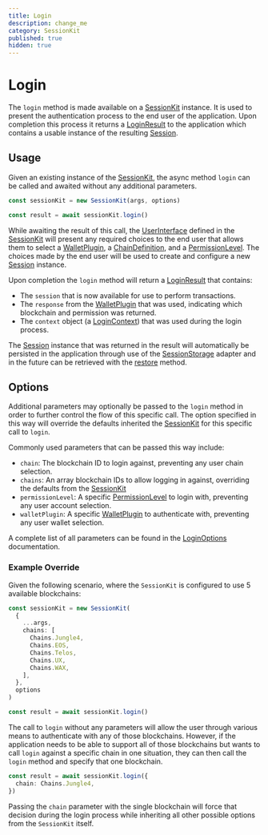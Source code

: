 ```yaml
---
title: Login
description: change_me
category: SessionKit
published: true
hidden: true
---
```


# Login

The `login` method is made available on a [SessionKit](/docs/sessionkit/session-kit-factory) instance. It is used to present the authentication process to the end user of the application. Upon completion this process it returns a [LoginResult](#) to the application which contains a usable instance of the resulting [Session](/docs/sessionkit/session).

## Usage

Given an existing instance of the [SessionKit](/docs/sessionkit/session-kit-factory), the async method `login` can be called and awaited without any additional parameters.

```ts
const sessionKit = new SessionKit(args, options)

const result = await sessionKit.login()
```

While awaiting the result of this call, the [UserInterface](/docs/sessionkit/user-interface) defined in the [SessionKit](/docs/sessionkit/session-kit-factory) will present any required choices to the end user that allows them to select a [WalletPlugin](/docs/sessionkit/wallet-plugin), a [ChainDefinition](/docs/utilities/common-library#chaindefinition), and a [PermissionLevel](#). The choices made by the end user will be used to create and configure a new [Session](/docs/sessionkit/session) instance.

Upon completion the `login` method will return a [LoginResult](#) that contains:

- The `session` that is now available for use to perform transactions.
- The `response` from the [WalletPlugin](/docs/sessionkit/wallet-plugin) that was used, indicating which blockchain and permission was returned.
- The `context` object (a [LoginContext](#)) that was used during the login process.

The [Session](/docs/sessionkit/session) instance that was returned in the result will automatically be persisted in the application through use of the [SessionStorage](/docs/sessionkit/session-storage) adapter and in the future can be retrieved with the [restore](#) method.

## Options

Additional parameters may optionally be passed to the `login` method in order to further control the flow of this specific call. The option specified in this way will override the defaults inherited the [SessionKit](/docs/sessionkit/session-kit-factory) for this specific call to `login`.

Commonly used parameters that can be passed this way include:

- `chain`: The blockchain ID to login against, preventing any user chain selection.
- `chains`: An array blockchain IDs to allow logging in against, overriding the defaults from the [SessionKit](/docs/sessionkit/session-kit-factory)
- `permissionLevel`: A specific [PermissionLevel](#) to login with, preventing any user account selection.
- `walletPlugin`: A specific [WalletPlugin](/docs/sessionkit/wallet-plugin) to authenticate with, preventing any user wallet selection.

A complete list of all parameters can be found in the [LoginOptions](https://wharfkit.github.io/session/interfaces/LoginOptions.html) documentation.

### Example Override

Given the following scenario, where the `SessionKit` is configured to use 5 available blockchains:

```ts
const sessionKit = new SessionKit(
  {
    ...args,
    chains: [
      Chains.Jungle4,
      Chains.EOS,
      Chains.Telos,
      Chains.UX,
      Chains.WAX,
    ],
  },
  options
)

const result = await sessionKit.login()
```

The call to `login` without any parameters will allow the user through various means to authenticate with any of those blockchains. However, if the application needs to be able to support all of those blockchains but wants to call `login` against a specific chain in one situation, they can then call the `login` method and specify that one blockchain.

```ts
const result = await sessionKit.login({
  chain: Chains.Jungle4,
})
```

Passing the `chain` parameter with the single blockchain will force that decision during the login process while inheriting all other possible options from the `SessionKit` itself.
